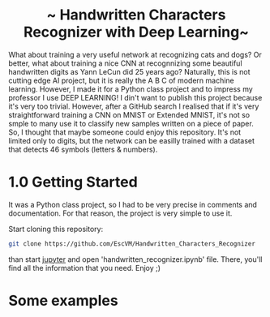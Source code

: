 <h1 align="center"> ~ Handwritten Characters Recognizer with Deep Learning~ </h1>

What about training a very useful network at recognizing cats and dogs? Or better, what about training a nice CNN at recognnizing some beautiful handwritten digits as Yann LeCun did 25 years ago? Naturally, this is not cutting edge AI project, but it is really the A B C of modern machine learning. However, I made it for a Python class project and to impress my professor I use DEEP LEARNING! I din't want to publish this project because it's very too trivial. However, after a GitHub search I realised that if it's very straightforward training a CNN on MNIST or Extended MNIST, it's not so smple to many use it to classify new samples written on a piece of paper. So, I thought that maybe someone could enjoy this repository. It's not limited only to digits, but the network can be easilly trained with a dataset that detects 46 symbols (letters & numbers).


# 1.0 Getting Started

It was a Python class project, so I had to be very precise in comments and documentation. For that reason, the project is very simple to use it.

Start cloning this repository:

   ```bash
   git clone https://github.com/EscVM/Handwritten_Characters_Recognizer
   ```
   
than start [jupyter](https://jupyter.org/) and open 'handwritten_recognizer.ipynb' file. There, you'll find all the information that you need. Enjoy ;)

# Some examples

